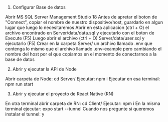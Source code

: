 1. Configurar Base de datos

Abrir MS SQL Server Management Studio 18
Antes de apretar el boton de "Connect", copiar el nombre de nuestro dispositivo/host, guardarlo en algun lugar que luego lo necesitaremos
Abrir en esta aplicacion (ctrl + O) el archivo encontrado en Server/data/data.sql y ejecutarlo con el boton de Execute (F5)
Luego abrir el archivo (ctrl + O) Server/data/user.sql y ejecutarlo (F5)
Crear en la carpeta Server/ un archivo llamado .env que contenga lo mismo que el archivo llamado .env-example pero cambiando el nombre del host por el que copiamos en el momento de conectarnos a la base de datos

2. Abrir y ejecutar la API de Node

Abrir carpeta de Node: cd Server/
Ejecutar: npm i
Ejecutar en esa terminal: npm run start

3. Abrir y ejecutar el proyecto de React Native (RN)

En otra terminal abrir carpeta de RN: cd Client/
Ejecutar: npm i
En la misma terminal ejecutar: expo start --tunnel
Cuando nos pregunte si queremos instalar el tunnel: y